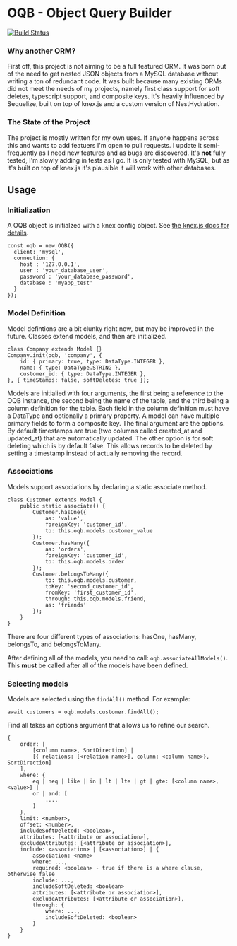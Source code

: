 # OQB - Object Query Builder

[![Build Status](https://travis-ci.org/jordansoltman/OQB.svg?branch=master)](https://travis-ci.org/jordansoltman/OQB)

### Why another ORM?

First off, this project is not aiming to be a full featured ORM. It was born out of the need to get nested JSON objects from a MySQL database without writing a ton of redundant code. It was built because many existing ORMs did not meet the needs of my projects, namely first class support for soft deletes, typescript support, and composite keys. It's heavily influenced by Sequelize, built on top of knex.js and a custom version of NestHydration.

### The State of the Project

The project is mostly written for my own uses. If anyone happens across this and wants to add featuers I'm open to pull requests. I update it semi-frequently as I need new features and as bugs are discovered. It's **not** fully tested, I'm slowly adding in tests as I go. It is only tested with MySQL, but as it's built on top of knex.js it's plausible it will work with other databases.

## Usage

### Initialization

A OQB object is initialzed with a knex config object. See [the knex.js docs for details](http://knexjs.org/#Installation-client).

```
const oqb = new OQB({
  client: 'mysql',
  connection: {
    host : '127.0.0.1',
    user : 'your_database_user',
    password : 'your_database_password',
    database : 'myapp_test'
  }
});
```

### Model Definition

Model defintions are a bit clunky right now, but may be improved in the future. Classes extend models, and then are initialized.

```
class Company extends Model {}
Company.init(oqb, 'company', {
    id: { primary: true, type: DataType.INTEGER },
    name: { type: DataType.STRING },
    customer_id: { type: DataType.INTEGER },
}, { timeStamps: false, softDeletes: true });
```
Models are initialied with four arguments, the first being a reference to the OQB instance, the second being the name of the table, and the third being a column definition for the table. Each field in the column definition must have a DataType and optionally a primary property. A model can have multiple primary fields to form a composite key. The final argument are the options. By default timestamps are true (two columns called created_at and updated_at) that are automatically updated. The other option is for soft deleting which is by default false. This allows records to be deleted by setting a timestamp instead of actually removing the record.

### Associations

Models support associations by declaring a static associate method.

```
class Customer extends Model { 
    public static associate() {
        Customer.hasOne({
            as: 'value',
            foreignKey: 'customer_id',
            to: this.oqb.models.customer_value
        });
        Customer.hasMany({
            as: 'orders',
            foreignKey: 'customer_id',
            to: this.oqb.models.order
        });
        Customer.belongsToMany({
            to: this.oqb.models.customer,
            toKey: 'second_customer_id',
            fromKey: 'first_customer_id',
            through: this.oqb.models.friend,
            as: 'friends'
        });
    }
}
```

There are four different types of associations: hasOne, hasMany, belongsTo, and belongsToMany.

After defining all of the models, you need to call: `oqb.associateAllModels()`. This **must** be called after all of the models have been defined.

### Selecting models

Models are selected using the `findAll()` method. For example:

```
await customers = oqb.models.customer.findAll();
```

Find all takes an options argument that allows us to refine our search. 

```
{
    order: [
        [<column name>, SortDirection] | 
        [{ relations: [<relation name>], column: <column name>}, SortDirection]
    ],
    where: {
        eq | neq | like | in | lt | lte | gt | gte: [<column name>, <value>] |
        or | and: [
            ...,
        ]
    },
    limit: <number>,
    offset: <number>,
    includeSoftDeleted: <boolean>,
    attributes: [<attribute or association>],
    excludeAttributes: [<attribute or association>],
    include: <association> | [<association>] | {
        association: <name>
        where: ...,
        required: <boolean> - true if there is a where clause, otherwise false
        include: ...,
        includeSoftDeleted: <boolean>
        attributes: [<attribute or association>],
        excludeAttributes: [<attribute or association>],
        through: {
            where: ...,
            includeSoftDeleted: <boolean>
        }
    }
}
```